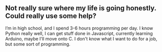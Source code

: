 ## Not really sure where my life is going honestly. Could really use some help?

I’m in high school, and I spend 3-6 hours programming per day. I know Python really well, I can get stuff done in Javascript, currently learning Arduino, maybe I'll move onto C. I don't know what I want to do for a job, but some sort of programming. 
